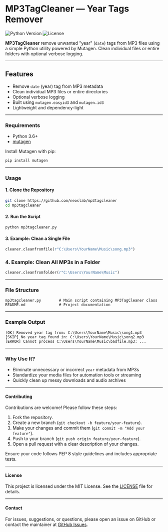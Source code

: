# MP3TagCleaner — Year Tags Remover

![Python Version](https://img.shields.io/badge/python-3.12%2B-blue)
![License](https://img.shields.io/badge/license-MIT-green)

**MP3TagCleaner** remove unwanted "year" (`date`) tags from MP3 files using a simple Python utility powered by Mutagen. Clean individual files or entire folders with optional verbose logging.

* * *

## Features

- Remove `date` (year) tag from MP3 metadata
- Clean individual MP3 files or entire directories
- Optional verbose logging
- Built using `mutagen.easyid3` and `mutagen.id3`
- Lightweight and dependency-light

* * *

### Requirements

- Python 3.6+
- [mutagen](https://pypi.org/project/mutagen/)

Install Mutagen with pip:

```bash
pip install mutagen
````

* * *

### Usage

#### 1. Clone the Repository

```bash
git clone https://github.com/neoslab/mp3tagcleaner
cd mp3tagcleaner
```

#### 2. Run the Script

```bash
python mp3tagcleaner.py
```

#### 3. Example: Clean a Single File

```python
cleaner.cleanfromfile(r"C:\Users\YourName\Music\song.mp3")
```

### 4. Example: Clean All MP3s in a Folder

```python
cleaner.cleanfromfolder(r"C:\Users\YourName\Music")
```

* * *

### File Structure

```
mp3tagcleaner.py        # Main script containing MP3TagCleaner class
README.md               # Project documentation
```

* * *

### Example Output

```text
[OK] Removed year tag from: C:\Users\YourName\Music\song1.mp3
[SKIP] No year tag found in: C:\Users\YourName\Music\song2.mp3
[ERROR] Cannot process C:\Users\YourName\Music\badfile.mp3: ...
```

* * *

### Why Use It?

* Eliminate unnecessary or incorrect `year` metadata from MP3s
* Standardize your media files for automation tools or streaming
* Quickly clean up messy downloads and audio archives

* * *

#### Contributing

Contributions are welcome! Please follow these steps:

1. Fork the repository.
2. Create a new branch (`git checkout -b feature/your-feature`).
3. Make your changes and commit them (`git commit -m "Add your feature"`).
4. Push to your branch (`git push origin feature/your-feature`).
5. Open a pull request with a clear description of your changes.

Ensure your code follows PEP 8 style guidelines and includes appropriate tests.

* * *

#### License

This project is licensed under the MIT License. See the [LICENSE](LICENSE) file for details.

* * *

#### Contact

For issues, suggestions, or questions, please open an issue on GitHub or contact the maintainer at [GitHub Issues](https://github.com/neoslab/mp3tagcleaner/issues).